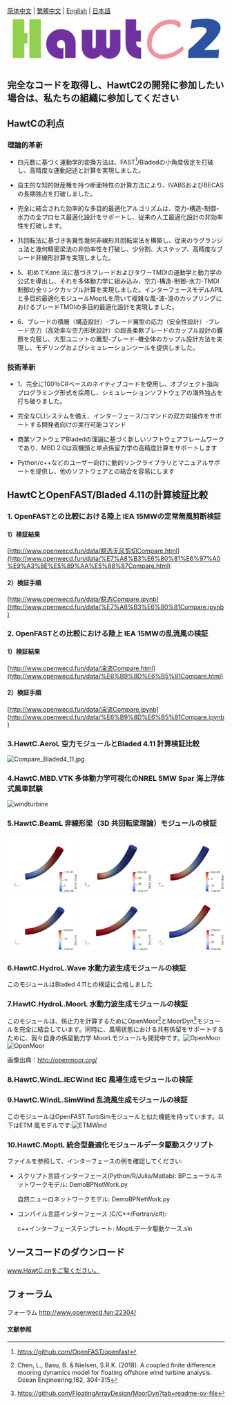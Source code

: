 [简体中文](./README.md) | [繁體中文](./README_CN.md) | [English](./README_EN.md) | [日本語](./README_JP.md)
![HawtC](./docs/image/TheoryManualandBarchMarkreport/图标.png)

##   完全なコードを取得し、HawtC2の開発に参加したい場合は、私たちの組織に参加してください

##   HawtCの利点

###   理論的革新

*     
    四元数に基づく運動学的変換方法は、FAST[^1]/Bladedの小角度仮定を打破し、高精度な運動記述と計算を実現しました。  
    
*     
    自主的な知的財産権を持つ断面特性の計算方法により、IVABSおよびBECASの長期独占を打破しました。  
    
*     
    完全に結合された効率的な多目的最適化アルゴリズムは、空力-構造-制御-水力の全プロセス最適化設計をサポートし、従来の人工最適化設計の非効率性を打破します。  
    
*     
    共回転法に基づき各異性幾何非線形共回転梁法を構築し、従来のラグランジュ法と幾何精密梁法の非効率性を打破し、少分割、大ステップ、高精度なブレード非線形計算を実現しました。  
    
*     
    5、初めてKane 法に基づきブレードおよびタワーTMDIの運動学と動力学の公式を導出し、それを多体動力学に組み込み、空力-構造-制御-水力-TMDI 制御の全リンクカップル計算を実現しました。インターフェースモデルAPILと多目的最適化モジュールMoptLを用いて複雑な風-波-浪のカップリングにおけるブレードTMDIの多目的最適化設計を実現しました。  
    
*     
    6、ブレードの積層（構造設計）-ブレード翼型の応力（安全性設計）-ブレード空力（高効率な空力形状設計）の超長柔軟ブレードのカップル設計の難題を克服し、大型ユニットの翼型-ブレード-機全体のカップル設計方法を実現し、モデリングおよびシミュレーションツールを提供しました。  
      
    

###   技術革新  

*     
    1、完全に100％C#ベースのネイティブコードを使用し、オブジェクト指向プログラミング形式を採用し、シミュレーションソフトウェアの海外独占を打ち破りました。  
    
*     
    完全なCLIシステムを備え、インターフェース/コマンドの双方向操作をサポートする開発者向けの実行可能コマンド  
    
*     
    商業ソフトウェアBladedの理論に基づく新しいソフトウェアフレームワークであり、MBD 2.0は双機頭と単点係留力学の高精度計算をサポートします  
    
*     
    Python/c++などのユーザー向けに動的リンクライブラリとマニュアルサポートを提供し、他のソフトウェアとの結合を容易にします  
    

##   HawtCとOpenFAST/Bladed 4.11の計算検証比較

###   1\. OpenFASTとの比較における陸上 IEA 15MWの定常無風剪断検証

####   1）検証結果

[http://www.openwecd.fun/data/稳态无风剪切Compare.html](http://www.openwecd.fun/data/%E7%A8%B3%E6%80%81%E6%97%A0%E9%A3%8E%E5%89%AA%E5%88%87Compare.html)

####   2）検証手順

[http://www.openwecd.fun/data/稳态Compare.ipynb](http://www.openwecd.fun/data/%E7%A8%B3%E6%80%81Compare.ipynb)

###   2\. OpenFASTとの比較における陸上 IEA 15MWの乱流風の検証

####   1）検証結果

[http://www.openwecd.fun/data/湍流Compare.html](http://www.openwecd.fun/data/%E6%B9%8D%E6%B5%81Compare.html)

####   2）検証手順

[http://www.openwecd.fun/data/湍流Compare.ipynb](http://www.openwecd.fun/data/%E6%B9%8D%E6%B5%81Compare.ipynb)

###   3.HawtC.AeroL 空力モジュールとBladed 4.11 計算検証比較

![Compare_Bladed4_11.jpg](./docs/Compare_Bladed4_11.jpg)

###   4.HawtC.MBD.VTK 多体動力学可視化のNREL 5MW Spar 海上浮体式風車試験

![windturbine](./docs/image/TheoryManualandBarchMarkreport/12.webp)

###   5.HawtC.BeamL 非線形梁（3D 共回転梁理論）モジュールの検証

![windturbine](./docs/image/TheoryManualandBarchMarkreport/BeamL.png)

###   6.HawtC.HydroL.Wave 水動力波生成モジュールの検証

  
このモジュールはBladed 4.11との検証に合格しました

###   7.HawtC.HydroL.MoorL 水動力波生成モジュールの検証

  
このモジュールは、係止力を計算するためにOpenMoor[^2]とMoorDyn[^3]モジュールを完全に結合しています。同時に、風場状態における共有係留をサポートするために、我々自身の係留動力学 MoorLモジュールも開発中です。![OpenMoor](./docs/image/TheoryManualandBarchMarkreport/Case1-25.gif) ![OpenMoor](./docs/image/TheoryManualandBarchMarkreport/Case3-5.gif)

  
画像出典：http://openmoor.org/

###   8.HawtC.WindL.IECWind IEC 風場生成モジュールの検証

###   9.HawtC.WindL.SimWind 乱流風生成モジュールの検証

  
このモジュールはOpenFAST.TurbSimモジュールと似た機能を持っています。以下はETM 風モデルです:![ETMWind](./docs/image/TheoryManualandBarchMarkreport/wind.webp)

###   10.HawtC.MoptL 統合型最適化モジュールデータ駆動スクリプト

  
ファイルを参照して、インターフェースの例を確認してください:

*     
    スクリプト言語インターフェース(Python/R/Julia/Matlab): BPニューラルネットワークモデル: DemoBPNetWork.py
    
      
    自然ニューロネットワークモデル: DemoBPNetWork.py
    
*     
    コンパイル言語インターフェース (C/C++/Fortran/c#):
    
      
    c++インターフェーステンプレート: MoptLデータ駆動ケース.sln
    

##   ソースコードのダウンロード

  
www.HawtC.cnをご覧ください。

##   フォーラム

  
フォーラム http://www.openwecd.fun:22304/

####   文献参照

[^1]:https://github.com/OpenFAST/openfast
[^2]:Chen, L., Basu, B. & Nielsen, S.R.K. (2018). A coupled finite difference mooring dynamics model for floating offshore wind turbine analysis. Ocean Engineering,162, 304-315
[^3]:https://github.com/FloatingArrayDesign/MoorDyn?tab=readme-ov-file
